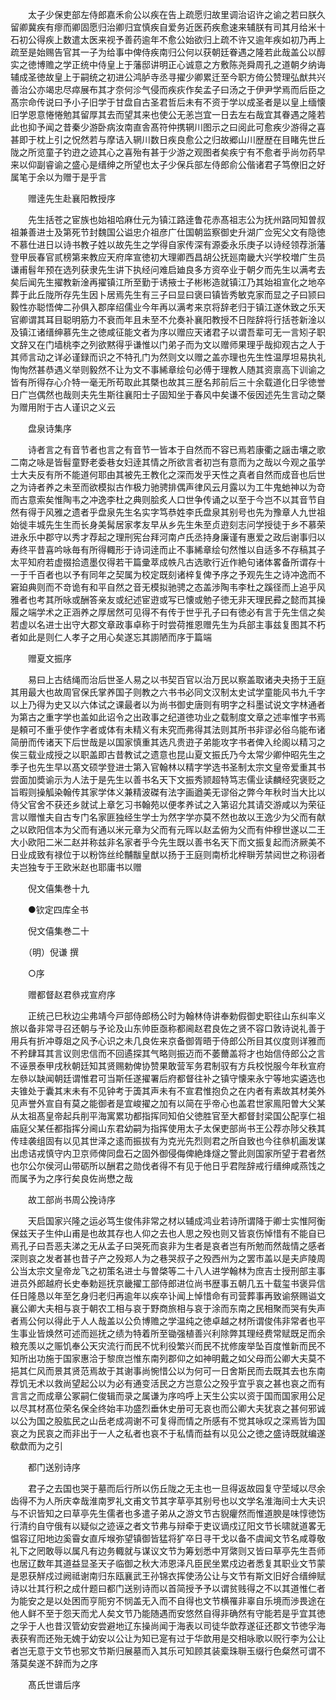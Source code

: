 <!-- { "loadSidebar": true } -->
　　太子少保吏部左侍郎嘉禾俞公以疾在告上疏愿归故里调治诏许之谕之若曰朕久留卿冀疾有瘳而卿固愿归治卿归宜慎疾自爱务近医药疾愈速来辅朕有司其月给米十石初公得疾上数遣太医来视予善药逾年不愈公始欲归上疏不许又逾年疾如初乃再上疏至是始赐告官其一子为给事中俾侍疾南归公何以获朝廷眷遇之隆若此哉盖公以醇实之徳博赡之学正统中侍皇上于藩邸讲明正心诚意之方敷陈尧舜周孔之道朝夕纳诲辅成圣徳故皇上于嗣统之初进公鸿胪寺丞寻擢少卿累迁至今职方倚公赞理弘猷共兴善治公亦竭忠尽瘁展布其才奈何沴气侵而疾疢作矣孟子曰汤之于伊尹学焉而后臣之髙宗命传说曰予小子旧学于甘盘自古圣君哲后未有不资于学以成圣者是以皇上缅懐旧学恩意惓惓勉其留厚其去而望其来也使公无恙岂宜一日去左右哉宜其眷遇之隆若此也抑予闻之昔秦少游卧病汝南直舎髙符仲携辋川图示之曰阅此可愈疾少游得之喜甚即于枕上引之怳然若与摩诘入辋川数日疾良愈公之归故郷山川歴歴在目睹先世丘陇之所览童子钓逰之迹其心之喜殆有甚于少游之观图者矣疾宁有不愈者乎尚勿药早来以仰副睿谕之盛心是缙绅之所望也太子少保兵部左侍郎俞公偕诸君子笃僚旧之好属笔于余以为赠于是乎言

　　赠逹先生赴襄阳教授序

　　先生括苍之宦族也始祖哈麻仕元为镇江路逹鲁花赤髙祖志公为抚州路同知曽叔祖兼善进士及第死节封魏国公谥忠介祖彦广仕国朝监察御史升湖广佥宪父文有隐徳不慕仕进日以诗书教子姓以故先生之学得自家传深有源委永乐庚子以诗经领荐浙藩登甲辰春官贰榜第来教应天府庠宣徳初大理卿西昌胡公抚廵南畿大兴学校増广生员谦甫髫年预在选列获隶先生讲下执经问难启廸良多方资卒业于朝夕而先生以满考去矣后闻先生擢教新淦再擢镇江所至勤于诱掖士子彬彬造就镇江乃其始祖宣化之地卒葬于此丘陇所存先生因卜居焉先生有三子曰显曰褒曰镇皆秀敏克家而显之子曰颕曰毅性亦聪悟俾二孙俱入郡庠绍儒业今年再以满考来京将辞老归于镇江遂休致之乐天官卿谓其耳目聪明筋力不衰而年且未至不允奏补襄阳教授不日陛辞将行括苍新淦以及镇江诸缙绅慕先生之徳咸征能文者为序以赠应天诸君子以谓吾辈可无一言矧子职文辞又在门墙桃李之列欲黙得乎谦惟以门弟子而为文以赠师果理乎哉抑观古之人于其师言动之详必谨録而识之不特孔门为然则文以赠之盖亦理也先生性温厚坦易执礼恂恂然甚恭遇义举则毅然不让为文不事絺章绘句必傅于理教人随其资禀高下训谕之皆有所得存心介特一毫无所苟取此其槩也故其三歴名邦前后三十余载道化日孚徳誉日广岂偶然也哉则夫先生斯往襄阳士子固知坐于春风中矣谦不佞因述先生言动之槩为赠用附于古人谨识之义云

　　盘泉诗集序

　　诗者言之有音节者也言之有音节一皆本于自然而不容已焉若康衢之謡击壤之歌二南之咏是皆髫童野老委巷女妇逹其情之所欲言者初岂有意而为之哉以今观之虽学士大夫反有所不能道何耶由其被先王教化之深而发乎天性之真者自然而成音也后世之为诗者养之未至而欲模拟古作极力驰骋排偶声律风云月露以为工牛鬼虵神以为竒而古意索矣惟陶韦之冲逸李杜之典则脍炙人口世争传诵之以至于今岂不以其音节自然有得于风雅之遗者乎盘泉先生名实字笃恭姓李氏盘泉其别号也先为豫章人九世祖始徙丰城先生生而长身美髯居家孝友早从乡先生朱至贞逰刻志问学授徒于乡不慕荣进永乐中郡守以秀才荐起之理刑宪台拜河南卢氏丞持身廉谨有惠爱之政后谢事归以寿终平昔喜吟咏毎有所得輙形于诗词逹而止不事絺章绘句然惟以自适多不存稿其子太平知府若虚掇拾遗墨仅得若干篇彚萃成帙凡古选歌行近作絶句诸体畧备所谓存十一于千百者也以予有同年之契属为校定既刻诸梓复俾予序之予观先生之诗冲逸而不窘廹典则而不竒诡有和平自然之音无模拟驰骋之态盖渉陶韦李杜之蹊径而上追乎风雅者也考其所咏或酬答亲友或纪述宦逰或写已懐或勉子徳无非天理民彛之懿而其操履之端学术之正涵养之厚居然可见得不有传于世乎孔子曰有徳必有言于先生信之矣若虚以名进士出守大郡文章政事卓称于时尝荷推恩赠先生为兵部主事兹复图其不朽者如此是则仁人孝子之用心矣遂忘其謭陋而序于篇端

　　赠夏文振序

　　易曰上古结绳而治后世圣人易之以书契百官以治万民以察盖取诸夬夬扬于王庭其用最大也故周官保氏掌养国子则教之六书书必同文汉制太史试学童能风书九千字以上乃得为史又以六体试之课最者以为尚书御史唐则有明字之科墨试说文字林通者为第古之重字学也盖如此诏令之出政事之纪道徳功业之载制度文章之述率惟字书焉是頼可不重乎使作字者或体有未精义有未究而弗得其法则其所书非谬必俗乌能布诸简册而传诸天下后世哉是以国家慎重其选凡贵逰子弟能攻字书者俾入纶阁以精习之俟三载业成授之以职盖即古昔教试之遗意也昆山夏文振氏乃今太常少卿仲昭先生之季子也先生早以髙文硕学登进士第入官翰林以精字学选书圣制太宗文皇帝爱重其书尝面加奬谕示为人法于是先生以善书名天下文振秀颕超特笃志儒业读麟经究褒贬之旨暇则操觚染翰传其家学体义兼精波磔有法字画遒美无谬俗之弊今年秋时当大比以侍父官舍不获还乡就试上章乞习书翰苑以便孝养试之入第诏允其请交游咸以为荣征言以赠惟夫自古专门名家匪独经生学士为然字学亦莫不然也故以王逸少为父而有献之以欧阳信本为父而有通以米元章为父而有元晖以赵孟俯为父而有仲穆世遂以二王大小欧阳二米二赵并称兹非名家者乎今先生既以善书名天下而文振复起而济厥美不日业成致有禄位于以粉饰丝纶黼黻皇猷以扬于王庭则南桥北梓聨芳禁闼世之称诩者夫岂独专于王欧米赵也耶庸书以赠

　　倪文僖集巻十九

　　●钦定四库全书

　　倪文僖集巻二十

　　（明）倪谦 撰

　　○序

　　赠都督赵君叅戎宣府序

　　正统己巳秋边尘弗靖今戸部侍郎杨公时为翰林侍讲奉勅假御史职往山东纠率义旅以备非常寻召还朝与予论及山东帅臣亟称都阃赵君良佐之贤不容口敦诗说礼善于用兵有折冲尊爼之风予心识之未几良佐来京备御胥晤于侍郎公所目其仪度则详雅而不矜肆耳其言议则忠信而不回遹探其气略则振迈而不萎薾盖将才也始信侍郎公之言不诬景泰甲戌秋朝廷知其贤赐勅俾协赞果敢营军务君制驭有方兵校悦服今年秋宣府左叅以缺闻朝廷谓惟君可当斯任遂擢署后府都督往补之镇守懐来永宁等地实遴选也夫锥处于囊其末未有不见钟考于簴其声未有不宣君惟抱负之在内者有素故其材美外见声誉外宣自有莫之能御者是宜峻擢之加有以简在乎帝心也盖君世家鳯阳曽大父某从太祖髙皇帝起兵削平海寓累功都指挥同知伯父徳胜官至大都督封梁国公配享仁祖庙庭父某任都指挥分阃山东君幼嗣为指挥使用太子太保吏部尚书王公荐亦陟父秩其传珪袭组固有以见其世泽之逺而振拔有为克光先烈则君之所自致也今往叅机画发谋出虑诘戎慎守内卫京师俾同盘石之固外御侵侮俾絶烽燧之警此则国家所望于君者然也尔公尔侯河山带砺所以酬君之勋伐者得不有见于他日乎君陛辞戒行缙绅咸燕饯之而属予为之序行矣良佐尚懋之哉

　　故工部尚书周公挽诗序

　　天启国家兴隆之运必笃生俊伟非常之材以辅成鸿业若诗所谓降于卿士实惟阿衡保兹天子生仲山甫是也故其存也人仰之去也人思之殁也则又皆哀伤悼惜有不能自已焉孔子曰吾恶夫涕之无从孟子曰哭死而哀非为生者是哀者岂有所勉而然哉情之感者深则哀之发者甚也昔子产之殁郑人为之巷哭叔子之殁西州为之罢市盖以是夫庐陵周公当太宗文皇帝龙飞之初策名进士与曽棨等二十八人进学翰林为庶吉士授刑部主事进员外郎越府长史奉勅廵抚京畿擢工部侍郎进位尚书歴事五朝几五十载玺书褒异信任日隆恳以年至乞身归老归再逾年以疾卒讣闻上悼惜命有司营葬事再致谕祭赐谥文襄公卿大夫相与哀于朝农工相与哀于野商旅相与哀于涂而东南之民相聚而哭有失声者焉公何以得此于人人哉盖以公负博赡之学温纯之徳卓越之材所谓俊伟非常者也平生事业皆焕然可述而廵抚之绩为特着所至锄强植善兴利除弊其理经费常赋既足而余粮充羡以之赈饥奉公天灾流行而民不忧利役繁兴而民不扰修废举坠百度惟新而民不知所出功施于国家惠洽于黎庶岂惟东南列郡仰之如神明戴之如父母而公卿大夫莫不挹其仁风而景其贤范焉故于其谢事尚惋惜公以为何可一日舍斯民而去既其去也东南荐饥无术以救尚望起公以为必有通变活民之方岂意公之殁乎宜乎哀之甚也哀之而有言言之而成章公冢嗣仁俊辑而录之属谦为序呜呼上天生公实以资于国而国家用公足以尽其材髙位荣名保全终始丰功盛烈垂休史册可无哀也而公卿大夫犹哀之甚何邪诚以公为国之股肱民之山岳老成凋谢不可复得而情之所感有不觉其咏叹之深焉皆为国哀之为民哀之而非出于一人之私者也哀不于私情而益有以见公之徳之盛诗既就编遂欷歔而为之引

　　都门送别诗序

　　君子之去国也哭于墓而后行所以伤丘陇之无主也一旦得返故园复守茔域以尽余齿得不为人所庆幸哉淮南罗礼文甫文节其字草亭其别号也以文学名淮海间士大夫识与不识皆知之曰草亭先生儒者也多遣子弟从之游文节古貎癯然而惟道腴是味惇徳饬行清约自守俄有以疑似之迹诬之者文节弗与辩牵于吏议谪戍辽阳文节长啸就道畧无愠容辽阳地边奚霫女直斥堠弥望镇御皆猛将犷卒日寻干戈以备不虞闻文节名咸尊敬礼下之罔敢辱以属凡有边务輙就与谋议文节为筹划悉中肎綮则又皆曰草亭先生吾师也居辽数年其道益显圣天子临御之秋大沛恩泽凡臣民坐累戍边者悉复其职业文节蒙是恩获觧戍过阙祗谢南归东瓯襄武王孙锦衣挥使汤公让与文节有斯文旧好合缙绅赋诗以壮其行积之成什题曰都门送别诗而以首简授予予以谓贫贱得之不以其道惟仁者为能安之是以处困而亨阨穷不悯盖无入而不自得也文节横罹非辜自乐境而渉畏途在他人鲜不至于怨天而尤人矣文节乃能随遇而安悠然自得非确然有守能若是乎宜其徳之孚于人也昔汉管幼安尝避地辽东操尚闻于海表以司徒华歆荐遂征还郡文节徳孚海表获宥而还殆无媿于幼安以公让为知已寔有过于华歆用是交相咏歌以贶行李为公让者岂无意于文节也邪文节斯归展墓而入其乐可知顾其装槖珠聨玉缀行色粲然可谓不落莫矣遂不辞而为之序

　　髙氏世谱后序


